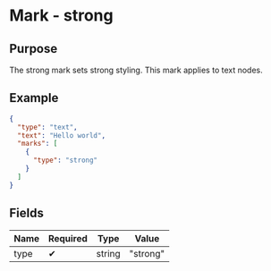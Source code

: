# Mark - strong

## Purpose

The strong mark sets strong styling. This mark applies to text nodes.

## Example

```json
{
  "type": "text",
  "text": "Hello world",
  "marks": [
    {
      "type": "strong"
    }
  ]
}
```

## Fields

| Name | Required | Type | Value |
| --- | --- | --- | --- |
| type | ✔ | string | "strong" |
